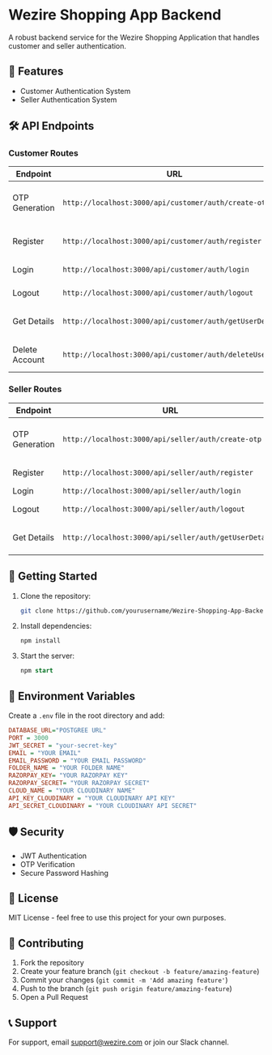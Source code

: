 # Wezire Shopping App Backend

A robust backend service for the Wezire Shopping Application that handles customer and seller authentication.

## 🚀 Features

* Customer Authentication System
* Seller Authentication System


## 🛠️ API Endpoints

### Customer Routes


| Endpoint       | URL                                                      | Description                            |
| -------------- | -------------------------------------------------------- | -------------------------------------- |
| OTP Generation | `http://localhost:3000/api/customer/auth/create-otp`     | Generate OTP for customer verification |
| Register       | `http://localhost:3000/api/customer/auth/register`       | Register new customer                  |
| Login          | `http://localhost:3000/api/customer/auth/login`          | Customer login                         |
| Logout         | `http://localhost:3000/api/customer/auth/logout`         | Customer logout                        |
| Get Details    | `http://localhost:3000/api/customer/auth/getUserDetails` | Retrieve customer details              |
| Delete Account | `http://localhost:3000/api/customer/auth/deleteUser`     | Delete customer account                |

### Seller Routes


| Endpoint       | URL                                                    | Description                          |
| -------------- | ------------------------------------------------------ | ------------------------------------ |
| OTP Generation | `http://localhost:3000/api/seller/auth/create-otp`     | Generate OTP for seller verification |
| Register       | `http://localhost:3000/api/seller/auth/register`       | Register new seller                  |
| Login          | `http://localhost:3000/api/seller/auth/login`          | Seller login                         |
| Logout         | `http://localhost:3000/api/seller/auth/logout`         | Seller logout                        |
| Get Details    | `http://localhost:3000/api/seller/auth/getUserDetails` | Retrieve seller details              |

## 🚦 Getting Started

1. Clone the repository:

   ```bash
   git clone https://github.com/yourusername/Wezire-Shopping-App-Backend.git
   ```

2. Install dependencies:

   ```
   npm install
   ```

3. Start the server:

   ```sql
   npm start
   ```


## 🔧 Environment Variables

Create a `.env` file in the root directory and add:

```ini
DATABASE_URL="POSTGREE URL"
PORT = 3000
JWT_SECRET = "your-secret-key"
EMAIL = "YOUR EMAIL"
EMAIL_PASSWORD = "YOUR EMAIL PASSWORD"
FOLDER_NAME = "YOUR FOLDER NAME"
RAZORPAY_KEY= "YOUR RAZORPAY KEY"
RAZORPAY_SECRET= "YOUR RAZORPAY SECRET"
CLOUD_NAME = "YOUR CLOUDINARY NAME"
API_KEY_CLOUDINARY = "YOUR CLOUDINARY API KEY"
API_SECRET_CLOUDINARY = "YOUR CLOUDINARY API SECRET"
```


## 🛡️ Security

* JWT Authentication
* OTP Verification
* Secure Password Hashing

## 📝 License

MIT License - feel free to use this project for your own purposes.

## 🤝 Contributing

1. Fork the repository
2. Create your feature branch (`git checkout -b feature/amazing-feature`)
3. Commit your changes (`git commit -m 'Add amazing feature'`)
4. Push to the branch (`git push origin feature/amazing-feature`)
5. Open a Pull Request

## 📞 Support

For support, email [support@wezire.com](vscode-webview://0gk9r0uqtk2qduh2lcibo2tefdvk72qgbkmbo327ieev3h8sorg2/index.html?id=5e2ada24-cc55-4640-b8c6-419449cb5043&origin=80bfeb32-10a2-492e-a655-6bf19191bd9b&swVersion=4&extensionId=sourcegraph.cody-ai&platform=electron&vscode-resource-base-authority=vscode-resource.vscode-cdn.net&parentOrigin=vscode-file%3A%2F%2Fvscode-app) or join our Slack channel.
